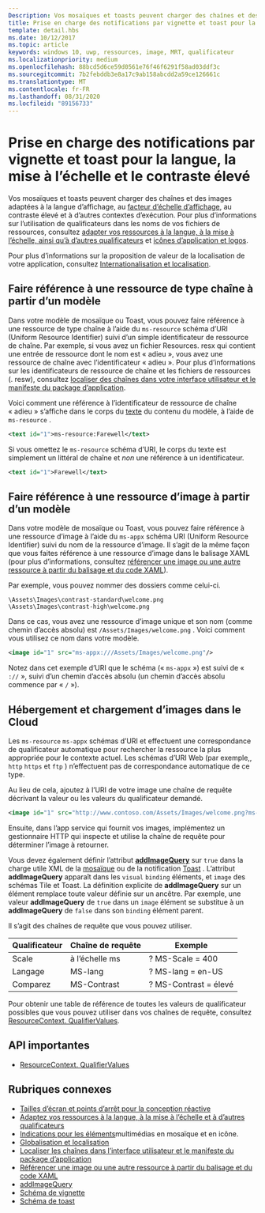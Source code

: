 ```yaml
---
Description: Vos mosaïques et toasts peuvent charger des chaînes et des images adaptées à la langue d’affichage, au facteur d’échelle d’affichage, au contraste élevé et à d’autres contextes d’exécution.
title: Prise en charge des notifications par vignette et toast pour la langue, la mise à l’échelle et le contraste élevé
template: detail.hbs
ms.date: 10/12/2017
ms.topic: article
keywords: windows 10, uwp, ressources, image, MRT, qualificateur
ms.localizationpriority: medium
ms.openlocfilehash: 88bcd5d6ce59d0561e76f46f6291f58ad03ddf3c
ms.sourcegitcommit: 7b2febddb3e8a17c9ab158abcdd2a59ce126661c
ms.translationtype: MT
ms.contentlocale: fr-FR
ms.lasthandoff: 08/31/2020
ms.locfileid: "89156733"
---
```

# <a name="tile-and-toast-notification-support-for-language-scale-and-high-contrast"></a>Prise en charge des notifications par vignette et toast pour la langue, la mise à l’échelle et le contraste élevé

Vos mosaïques et toasts peuvent charger des chaînes et des images adaptées à la langue d’affichage, au [facteur d’échelle d’affichage](../../layout/screen-sizes-and-breakpoints-for-responsive-design.md), au contraste élevé et à d’autres contextes d’exécution. Pour plus d’informations sur l’utilisation de qualificateurs dans les noms de vos fichiers de ressources, consultez [adapter vos ressources à la langue, à la mise à l’échelle, ainsi qu’à d’autres qualificateurs](../../../app-resources/tailor-resources-lang-scale-contrast.md) et [icônes d’application et logos](../../style/app-icons-and-logos.md).

Pour plus d’informations sur la proposition de valeur de la localisation de votre application, consultez [Internationalisation et localisation](../../globalizing/globalizing-portal.md).

## <a name="refer-to-a-string-resource-from-a-template"></a>Faire référence à une ressource de type chaîne à partir d’un modèle

Dans votre modèle de mosaïque ou Toast, vous pouvez faire référence à une ressource de type chaîne à l’aide du `ms-resource` schéma d’URI (Uniform Resource Identifier) suivi d’un simple identificateur de ressource de chaîne. Par exemple, si vous avez un fichier Resources. resx qui contient une entrée de ressource dont le nom est « adieu », vous avez une ressource de chaîne avec l’identificateur « adieu ». Pour plus d’informations sur les identificateurs de ressource de chaîne et les fichiers de ressources (. resw), consultez [localiser des chaînes dans votre interface utilisateur et le manifeste du package d’application](../../../app-resources/localize-strings-ui-manifest.md).

Voici comment une référence à l’identificateur de ressource de chaîne « adieu » s’affiche dans le corps du [texte](/uwp/schemas/tiles/tilesschema/element-text?branch=live) du contenu du modèle, à l’aide de `ms-resource` .

```xml
<text id="1">ms-resource:Farewell</text>
```

Si vous omettez le `ms-resource` schéma d’URI, le corps du texte est simplement un littéral de chaîne et *non* une référence à un identificateur.

```xml
<text id="1">Farewell</text>
```

## <a name="refer-to-an-image-resource-from-a-template"></a>Faire référence à une ressource d’image à partir d’un modèle

Dans votre modèle de mosaïque ou Toast, vous pouvez faire référence à une ressource d’image à l’aide du `ms-appx` schéma URI (Uniform Resource Identifier) suivi du nom de la ressource d’image. Il s’agit de la même façon que vous faites référence à une ressource d’image dans le balisage XAML (pour plus d’informations, consultez [référencer une image ou une autre ressource à partir du balisage et du code XAML](../../../app-resources/images-tailored-for-scale-theme-contrast.md#reference-an-image-or-other-asset-from-xaml-markup-and-code)).

Par exemple, vous pouvez nommer des dossiers comme celui-ci.

```
\Assets\Images\contrast-standard\welcome.png
\Assets\Images\contrast-high\welcome.png
```

Dans ce cas, vous avez une ressource d’image unique et son nom (comme chemin d’accès absolu) est `/Assets/Images/welcome.png` . Voici comment vous utilisez ce nom dans votre modèle.

```xml
<image id="1" src="ms-appx:///Assets/Images/welcome.png"/>
```

Notez dans cet exemple d’URI que le schéma (« `ms-appx` ») est suivi de « `://` », suivi d’un chemin d’accès absolu (un chemin d’accès absolu commence par « `/` »).

## <a name="hosting-and-loading-images-in-the-cloud"></a>Hébergement et chargement d’images dans le Cloud

Les `ms-resource` `ms-appx` schémas d’URI et effectuent une correspondance de qualificateur automatique pour rechercher la ressource la plus appropriée pour le contexte actuel. Les schémas d’URI Web (par exemple,, `http` `https` et `ftp` ) n’effectuent pas de correspondance automatique de ce type.

Au lieu de cela, ajoutez à l’URI de votre image une chaîne de requête décrivant la valeur ou les valeurs du qualificateur demandé.

```xml
<image id="1" src="http://www.contoso.com/Assets/Images/welcome.png?ms-lang=en-US"/>
```

Ensuite, dans l’app service qui fournit vos images, implémentez un gestionnaire HTTP qui inspecte et utilise la chaîne de requête pour déterminer l’image à retourner.

Vous devez également définir l’attribut [**addImageQuery**](/uwp/schemas/tiles/tilesschema/element-visual?branch=live) sur `true` dans la charge utile XML de la [mosaïque](/uwp/schemas/tiles/tilesschema/schema-root?branch=live) ou de la notification [Toast](/uwp/schemas/tiles/toastschema/schema-root?branch=live) . L’attribut **addImageQuery** apparaît dans les `visual` `binding` éléments, et `image` des schémas Tile et Toast. La définition explicite de **addImageQuery** sur un élément remplace toute valeur définie sur un ancêtre. Par exemple, une valeur **addImageQuery** de `true` dans un `image` élément se substitue à un **addImageQuery** de `false` dans son `binding` élément parent.

Il s’agit des chaînes de requête que vous pouvez utiliser.

| Qualificateur | Chaîne de requête | Exemple |
| --------- | ------------ | ------- |
| Scale | à l’échelle ms | ? MS-Scale = 400 |
| Langage | MS-lang | ? MS-lang = en-US |
| Comparez | MS-Contrast | ? MS-Contrast = élevé |

Pour obtenir une table de référence de toutes les valeurs de qualificateur possibles que vous pouvez utiliser dans vos chaînes de requête, consultez [ResourceContext. QualifierValues](/uwp/api/windows.applicationmodel.resources.core.resourcecontext.QualifierValues).

## <a name="important-apis"></a>API importantes

* [ResourceContext. QualifierValues](/uwp/api/windows.applicationmodel.resources.core.resourcecontext.QualifierValues)

## <a name="related-topics"></a>Rubriques connexes

* [Tailles d’écran et points d’arrêt pour la conception réactive](../../layout/screen-sizes-and-breakpoints-for-responsive-design.md)
* [Adaptez vos ressources à la langue, à la mise à l’échelle et à d’autres qualificateurs](../../../app-resources/tailor-resources-lang-scale-contrast.md)
* [Indications pour les éléments](../../style/app-icons-and-logos.md)multimédias en mosaïque et en icône.
* [Globalisation et localisation](../../globalizing/globalizing-portal.md)
* [Localiser les chaînes dans l’interface utilisateur et le manifeste du package d’application](../../../app-resources/localize-strings-ui-manifest.md)
* [Référencer une image ou une autre ressource à partir du balisage et du code XAML](../../../app-resources/images-tailored-for-scale-theme-contrast.md)
* [addImageQuery](/uwp/schemas/tiles/tilesschema/element-visual?branch=live)
* [Schéma de vignette](/uwp/schemas/tiles/tilesschema/schema-root?branch=live)
* [Schéma de toast](/uwp/schemas/tiles/toastschema/schema-root?branch=live)